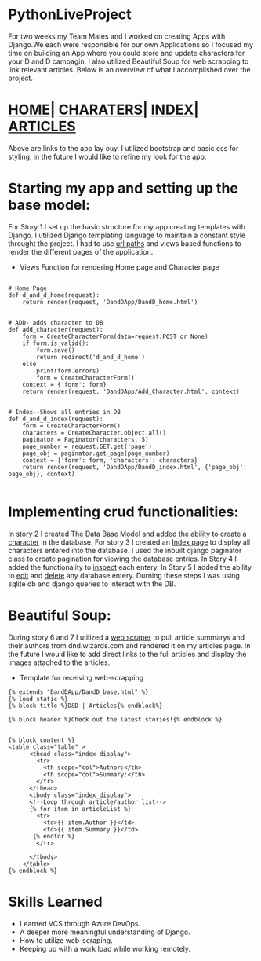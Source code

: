 # PythonLiveProject
For two weeks my Team Mates and I worked on creating  Apps with Django.We each were responsible for our own Applications so I focused my time on building an App where you could store and update characters for your D and D campagin. I also utilized Beautiful Soup for web scrapping to link relevant articles. Below is an overview of what I accomplished over the project.
# [HOME](https://github.com/Driventobraise/PythonLiveProject/blob/main/home2.png)| [CHARATERS](https://github.com/Driventobraise/PythonLiveProject/blob/main/add_character2.png)| [INDEX](https://github.com/Driventobraise/PythonLiveProject/blob/main/indexpg2.png)| [ARTICLES](https://github.com/Driventobraise/PythonLiveProject/blob/main/webscraperpg2.png)
Above are links to the app lay ouy. I utilized bootstrap and basic css for styling, in the future I would like to refine my look for the app.
# Starting my app and setting up the base model:
For Story 1 I set up the basic structure for my app creating templates with Django. I utilized Django templating language to maintain a constant style throught the project. I had to use [url paths](https://github.com/Driventobraise/PythonLiveProject/blob/main/urlpatterns.png) and views based functions to render the different pages of the application.
* Views Function for rendering Home page and Character page
```

# Home Page
def d_and_d_home(request):
    return render(request, 'DandDApp/DandD_home.html')


# ADD- adds character to DB
def add_character(request):
    form = CreateCharacterForm(data=request.POST or None)
    if form.is_valid():
        form.save()
        return redirect('d_and_d_home')
    else:
        print(form.errors)
        form = CreateCharacterForm()
    context = {'form': form}
    return render(request, 'DandDApp/Add_Character.html', context)


# Index--Shows all entries in DB
def d_and_d_index(request):
    form = CreateCharacterForm()
    characters = CreateCharacter.object.all()
    paginator = Paginator(characters, 5)
    page_number = request.GET.get('page')
    page_obj = paginator.get_page(page_number)
    context = {'form': form, 'characters': characters}
    return render(request, 'DandDApp/DandD_index.html', {'page_obj': page_obj}, context)
    
```
# Implementing crud functionalities:
In story 2 I created [The Data Base Model](https://github.com/Driventobraise/PythonLiveProject/blob/main/DBmodel.png) and added the ability to create a [character](https://github.com/Driventobraise/PythonLiveProject/blob/main/views1.png) in the database. For story 3 I created an [Index page](https://github.com/Driventobraise/PythonLiveProject/blob/main/index.png) to display all characters entered into the database. I used the inbuilt django paginator class to create pagination for viewing the database entries. In Story 4 I added the functionality to [inspect](https://github.com/Driventobraise/PythonLiveProject/blob/main/detailspage.png) each entery. In Story 5 I added the ability to [edit](https://github.com/Driventobraise/PythonLiveProject/blob/main/editpage.png) and [delete](https://github.com/Driventobraise/PythonLiveProject/blob/main/views2.png) any database entery. Durning these steps I was using sqlite db and django queries to interact with the DB.
# Beautiful Soup:
During story 6 and 7 I utilized a [web scraper](https://github.com/Driventobraise/PythonLiveProject/blob/main/views4.png) to pull article summarys and their authors from dnd.wizards.com and rendered it on my articles page. In the future I would like to add direct links to the full articles and display the images attached to the articles.

* Template for receiving web-scrapping
```
{% extends "DandDApp/DandD_base.html" %}
{% load static %}
{% block title %}D&D | Articles{% endblock%}

{% block header %}Check out the latest stories!{% endblock %}


{% block content %}
<table class="table" >
      <thead class="index_display">
        <tr>
          <th scope="col">Author:</th>
          <th scope="col">Summary:</th>
        </tr>
      </thead>
      <tbody class="index_display">
      <!--Loop through article/author list-->
      {% for item in articleList %}
        <tr>
          <td>{{ item.Author }}</td>
          <td>{{ item.Summary }}</td>
       {% endfor %}
        </tr>

      </tbody>
    </table>
{% endblock %}

```
# Skills Learned
* Learned VCS through Azure DevOps.
* A deeper more meaningful understanding of Django.
* How to utilize web-scraping.
* Keeping up with a work load while working remotely.
